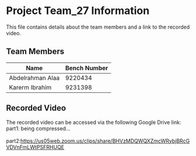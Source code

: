 # Project Team_27 Information

This file contains details about the team members and a link to the recorded video.

## Team Members
| Name              | Bench Number |
|-------------------|--------------|
| Abdelrahman Alaa  | 9220434      |
| Karerm Ibrahim    | 9231398      |

## Recorded Video
The recorded video can be accessed via the following Google Drive link:<br>
part1: being compressed...<br>  
part2:https://us05web.zoom.us/clips/share/BHVzMDQWQXZmcWRybjBRcGVDVnFmLWtPSFRHUQE

